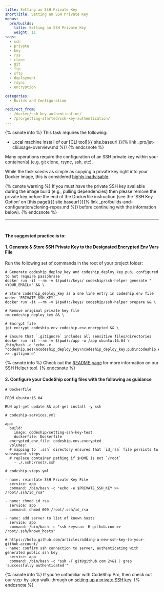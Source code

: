 ```yaml
---
title: Setting an SSH Private Key
shortTitle: Setting an SSH Private Key
menus:
  pro/builds:
    title: Setting an SSH Private Key
    weight: 11
tags:
  - ssh
  - private
  - key
  - rsa
  - clone
  - git
  - ftp
  - sftp
  - deployment
  - rsync
  - encryption

categories:
  - Builds and Configuration

redirect_from:
  - /docker/ssh-key-authentication/
  - /pro/getting-started/ssh-key-authentication/
---
```


{% csnote info %}
This task requires the following:
- Local machine install of our [CLI tool]({{ site.baseurl }}{% link _pro/jet-cli/usage-overview.md %})
{% endcsnote %}

Many operations require the configuration of an SSH private key within your container(s) (e.g, git clone, rsync, ssh, etc).

While the task _seems_ as simple as copying a private key right into your Docker image, this is considered [highly inadvisable](https://medium.com/@mccode/dont-embed-configuration-or-secrets-in-docker-images-7b2e0f916fdd).

{% csnote warning %}
If you must have the private SSH key available during the image build (e.g., pulling dependencies) then please remove the private key before the end of the Dockerfile instruction (see the 'SSH Key Option' on [this page]({{ site.baseurl }}{% link _pro/builds-and-configuration/cloning-repos.md %}) before continuing with the information below).
{% endcsnote %}

---
<br>

**The suggested practice is to:**

#### 1. Generate & Store SSH Private Key to the Designated Encrypted Env Vars File

Run the following set of commands in the root of your project folder:

```
# Generate codeship_deploy_key and codeship_deploy_key.pub, configured to not require passphrase
docker run -it --rm -v $(pwd):/keys/ codeship/ssh-helper generate "<YOUR_EMAIL>" && \

# Store codeship_deploy_key as a one line entry in codeship.env file under `PRIVATE_SSH_KEY`
docker run -it --rm -v $(pwd):/keys/ codeship/ssh-helper prepare && \

# Remove original private key file
rm codeship_deploy_key && \

# Encrypt file
jet encrypt codeship.env codeship.env.encrypted && \

# Ensure that `.gitignore` includes all sensitive files/directories
docker run -it --rm -v $(pwd):/app -w /app ubuntu:16.04 \
/bin/bash -c 'echo -e "codeship.aes\ncodeship_deploy_key\ncodeship_deploy_key.pub\ncodeship.env\n.ssh" >> .gitignore'
```

{% csnote info %}
Check out the [README page](https://github.com/codeship-library/docker-utilities/tree/master/ssh-helper) for more information on our SSH Helper tool.
{% endcsnote %}

#### 2. Configure your CodeShip config files with the following as guidance

```
# Dockerfile

FROM ubuntu:16.04

RUN apt-get update && apt-get install -y ssh
```

```
# codeship-services.yml

app:
  build:
    image: codeship/setting-ssh-key-test
    dockerfile: Dockerfile
  encrypted_env_file: codeship.env.encrypted
  volumes:
  # mapping to `.ssh` directory ensures that `id_rsa` file persists to subsequent steps
  # replace container pathing if $HOME is not `/root`
    - ./.ssh:/root/.ssh
```

```
# codeship-steps.yml

- name: reinstate SSH Private Key File
  service: app
  command: /bin/bash -c "echo -e $PRIVATE_SSH_KEY >> /root/.ssh/id_rsa"

- name: chmod id_rsa
  service: app
  command: chmod 600 /root/.ssh/id_rsa

- name: add server to list of known hosts
  service: app
  command: /bin/bash -c "ssh-keyscan -H github.com >> /root/.ssh/known_hosts"

# https://help.github.com/articles/adding-a-new-ssh-key-to-your-github-account/
- name: confirm ssh connection to server, authenticating with generated public ssh key
  service: app
  command: /bin/bash -c "ssh -T git@github.com 2>&1 | grep 'successfully authenticated'"
```

{% csnote info %}
If you're unfamiliar with CodeShip Pro, then check out our step-by-step walk-through on [setting up a private SSH key](https://github.com/codeship-library/setting-ssh-private-key-in-pro).
{% endcsnote %}

<br>
